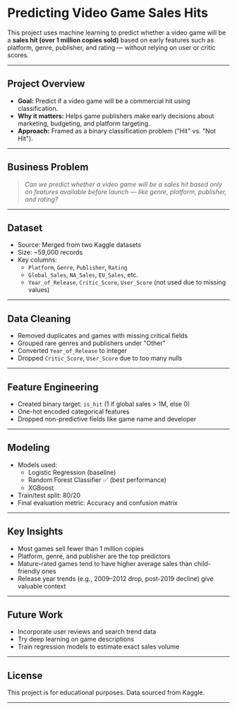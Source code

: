 #  Predicting Video Game Sales Hits

This project uses machine learning to predict whether a video game will be a **sales hit (over 1 million copies sold)** based on early features such as platform, genre, publisher, and rating — without relying on user or critic scores.

---

##  Project Overview

- **Goal:** Predict if a video game will be a commercial hit using classification.
- **Why it matters:** Helps game publishers make early decisions about marketing, budgeting, and platform targeting.
- **Approach:** Framed as a binary classification problem ("Hit" vs. "Not Hit").

---

##  Business Problem

> *Can we predict whether a video game will be a sales hit based only on features available before launch — like genre, platform, publisher, and rating?*

---

##  Dataset

- Source: Merged from two Kaggle datasets
- Size: ~59,000 records
- Key columns:
  - `Platform`, `Genre`, `Publisher`, `Rating`
  - `Global_Sales`, `NA_Sales`, `EU_Sales`, etc.
  - `Year_of_Release`, `Critic_Score`, `User_Score` (not used due to missing values)

---

##  Data Cleaning

- Removed duplicates and games with missing critical fields
- Grouped rare genres and publishers under "Other"
- Converted `Year_of_Release` to integer
- Dropped `Critic_Score`, `User_Score` due to too many nulls

---

##  Feature Engineering

- Created binary target: `is_hit` (1 if global sales > 1M, else 0)
- One-hot encoded categorical features
- Dropped non-predictive fields like game name and developer

---

##  Modeling

- Models used:
  - Logistic Regression (baseline)
  - Random Forest Classifier ✅ (best performance)
  - XGBoost
- Train/test split: 80/20
- Final evaluation metric: Accuracy and confusion matrix

---

##  Key Insights

- Most games sell fewer than 1 million copies
- Platform, genre, and publisher are the top predictors
- Mature-rated games tend to have higher average sales than child-friendly ones
- Release year trends (e.g., 2009–2012 drop, post-2019 decline) give valuable context

---

##  Future Work

- Incorporate user reviews and search trend data
- Try deep learning on game descriptions
- Train regression models to estimate exact sales volume

---

##  License

This project is for educational purposes. Data sourced from Kaggle.

---


